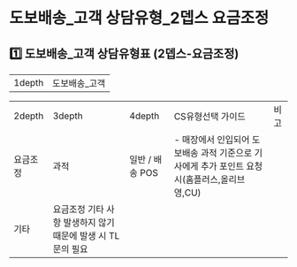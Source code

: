# 도보배송_고객 상담유형_2뎁스 요금조정

**1️⃣ 도보배송\_고객** **상담유형표 (2뎁스-요금조정)**
-------------------------------------

|  |  |
| --- | --- |
| 1depth | 도보배송\_고객 |

|  |  |  |  |  |
| --- | --- | --- | --- | --- |
| 2depth | 3depth | 4depth | CS유형선택 가이드 | 비고 |
| 요금조정 | 과적 | 일반 / 배송 POS | - 매장에서 인입되어 도보배송 과적 기준으로 기사에게 추가 포인트 요청 시(홈플러스,올리브영,CU) |  |
| 기타 | 요금조정 기타 사항 발생하지 않기 때문에 발생 시 TL 문의 필요 |  |
